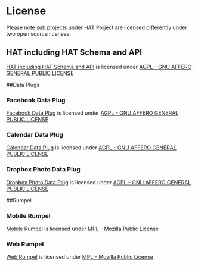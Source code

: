 # License
Please note sub projects under HAT Project are licensed differently under two open source licenses:

## HAT including HAT Schema and API
[HAT including HAT Schema and API](https://github.com/Hub-of-all-Things/HAT2.0) is licensed under [AGPL - GNU AFFERO GENERAL PUBLIC LICENSE](https://github.com/Hub-of-all-Things/HAT/blob/master/LICENSE/AGPL)

##Data Plugs
### Facebook Data Plug
[Facebook Data Plug](https://github.com/Hub-of-all-Things/DataPlugFacebook) is licensed under [AGPL - GNU AFFERO GENERAL PUBLIC LICENSE](https://github.com/Hub-of-all-Things/HAT/blob/master/LICENSE/AGPL)
### Calendar Data Plug
[Calendar Data Plug](https://github.com/Hub-of-all-Things/DataPlugCalendar) is licensed under [AGPL - GNU AFFERO GENERAL PUBLIC LICENSE](https://github.com/Hub-of-all-Things/HAT/blob/master/LICENSE/AGPL)
### Dropbox Photo Data Plug
[Dropbox Photo Data Plug](https://github.com/Hub-of-all-Things/DataPlugDropbox) is licensed under [AGPL - GNU AFFERO GENERAL PUBLIC LICENSE](https://github.com/Hub-of-all-Things/HAT/blob/master/LICENSE/AGPL)

##Rumpel
### Mobile Rumpel
[Mobile Rumpel]() is licensed under [MPL - Mozilla Public License](https://github.com/Hub-of-all-Things/HAT/blob/master/LICENSE/MPL)
### Web Rumpel
[Web Rumpel]() is licensed under [MPL - Mozilla Public License](https://github.com/Hub-of-all-Things/HAT/blob/master/LICENSE/MPL)
